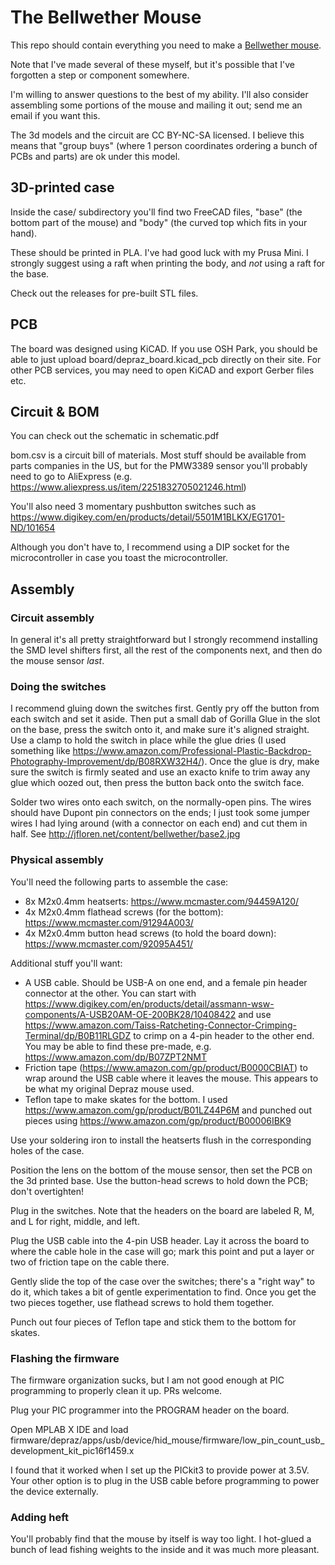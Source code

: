 # The Bellwether Mouse

This repo should contain everything you need to make a [Bellwether mouse](https://jfloren.net/bellwether.html).

Note that I've made several of these myself, but it's possible that I've forgotten a step or component somewhere.

I'm willing to answer questions to the best of my ability. I'll also consider assembling some portions of the mouse and mailing it out; send me an email if you want this.

The 3d models and the circuit are CC BY-NC-SA licensed. I believe this means that "group buys" (where 1 person coordinates ordering a bunch of PCBs and parts) are ok under this model.

## 3D-printed case

Inside the case/ subdirectory you'll find two FreeCAD files, "base" (the bottom part of the mouse) and "body" (the curved top which fits in your hand).

These should be printed in PLA. I've had good luck with my Prusa Mini. I strongly suggest using a raft when printing the body, and *not* using a raft for the base.

Check out the releases for pre-built STL files.

## PCB

The board was designed using KiCAD. If you use OSH Park, you should be able to just upload board/depraz_board.kicad_pcb directly on their site. For other PCB services, you may need to open KiCAD and export Gerber files etc.

## Circuit & BOM

You can check out the schematic in schematic.pdf

bom.csv is a circuit bill of materials. Most stuff should be available from parts companies in the US, but for the PMW3389 sensor you'll probably need to go to AliExpress (e.g. https://www.aliexpress.us/item/2251832705021246.html)

You'll also need 3 momentary pushbutton switches such as https://www.digikey.com/en/products/detail/5501M1BLKX/EG1701-ND/101654

Although you don't have to, I recommend using a DIP socket for the microcontroller in case you toast the microcontroller.

## Assembly

### Circuit assembly

In general it's all pretty straightforward but I strongly recommend installing the SMD level shifters first, all the rest of the components next, and then do the mouse sensor *last*.

### Doing the switches

I recommend gluing down the switches first. Gently pry off the button from each switch and set it aside. Then put a small dab of Gorilla Glue in the slot on the base, press the switch onto it, and make sure it's aligned straight. Use a clamp to hold the switch in place while the glue dries (I used something like https://www.amazon.com/Professional-Plastic-Backdrop-Photography-Improvement/dp/B08RXW32H4/). Once the glue is dry, make sure the switch is firmly seated and use an exacto knife to trim away any glue which oozed out, then press the button back onto the switch face.

Solder two wires onto each switch, on the normally-open pins. The wires should have Dupont pin connectors on the ends; I just took some jumper wires I had lying around (with a connector on each end) and cut them in half. See http://jfloren.net/content/bellwether/base2.jpg

### Physical assembly

You'll need the following parts to assemble the case:

* 8x M2x0.4mm heatserts: https://www.mcmaster.com/94459A120/
* 4x M2x0.4mm flathead screws (for the bottom): https://www.mcmaster.com/91294A003/
* 4x M2x0.4mm button head screws (to hold the board down): https://www.mcmaster.com/92095A451/

Additional stuff you'll want:

* A USB cable. Should be USB-A on one end, and a female pin header connector at the other. You can start with https://www.digikey.com/en/products/detail/assmann-wsw-components/A-USB20AM-OE-200BK28/10408422 and use https://www.amazon.com/Taiss-Ratcheting-Connector-Crimping-Terminal/dp/B0B11RLGDZ to crimp on a 4-pin header to the other end. You may be able to find these pre-made, e.g. https://www.amazon.com/dp/B07ZPT2NMT
* Friction tape (https://www.amazon.com/gp/product/B0000CBIAT) to wrap around the USB cable where it leaves the mouse. This appears to be what my original Depraz mouse used.
* Teflon tape to make skates for the bottom. I used https://www.amazon.com/gp/product/B01LZ44P6M and punched out pieces using https://www.amazon.com/gp/product/B00006IBK9

Use your soldering iron to install the heatserts flush in the corresponding holes of the case.

Position the lens on the bottom of the mouse sensor, then set the PCB on the 3d printed base. Use the button-head screws to hold down the PCB; don't overtighten!

Plug in the switches. Note that the headers on the board are labeled R, M, and L for right, middle, and left.

Plug the USB cable into the 4-pin USB header. Lay it across the board to where the cable hole in the case will go; mark this point and put a layer or two of friction tape on the cable there.

Gently slide the top of the case over the switches; there's a "right way" to do it, which takes a bit of gentle experimentation to find. Once you get the two pieces together, use flathead screws to hold them together.

Punch out four pieces of Teflon tape and stick them to the bottom for skates.

### Flashing the firmware

The firmware organization sucks, but I am not good enough at PIC programming to properly clean it up. PRs welcome.

Plug your PIC programmer into the PROGRAM header on the board.

Open MPLAB X IDE and load firmware/depraz/apps/usb/device/hid_mouse/firmware/low_pin_count_usb_development_kit_pic16f1459.x

I found that it worked when I set up the PICkit3 to provide power at 3.5V. Your other option is to plug in the USB cable before programming to power the device externally.

### Adding heft

You'll probably find that the mouse by itself is way too light. I hot-glued a bunch of lead fishing weights to the inside and it was much more pleasant.
